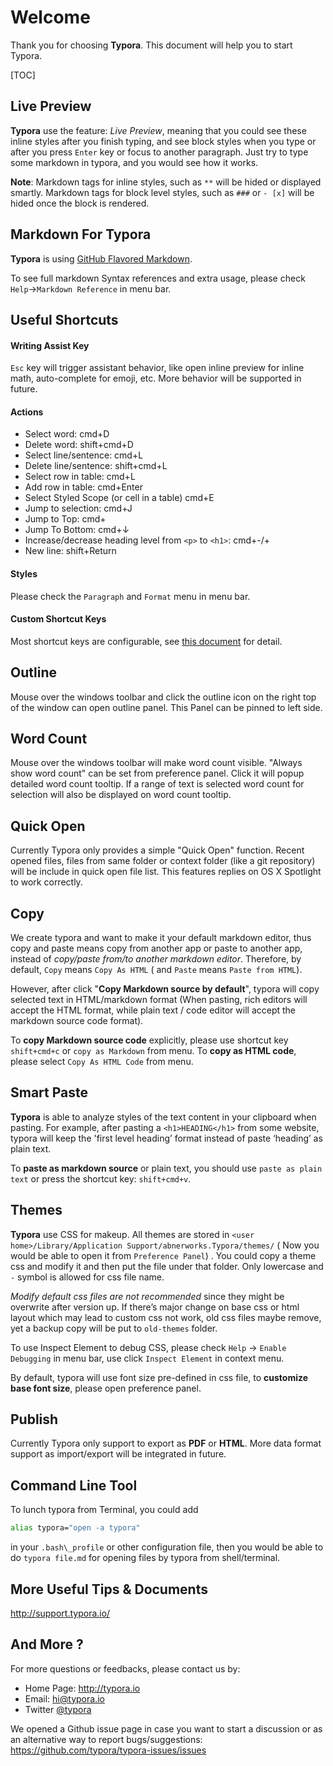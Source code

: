 # Welcome

Thank you for choosing **Typora**. This document will help you to start Typora.

[TOC]

## Live Preview

**Typora** use the feature: *Live Preview*, meaning that you could see these inline styles after you finish typing, and see block styles when you type or after you press `Enter` key or focus to another paragraph. Just try to type some markdown in typora, and you would see how it works.

**Note**: Markdown tags for inline styles, such as `**` will be hided or displayed smartly. Markdown tags for block level styles, such as `###` or `- [x]` will be hided once the block is rendered.

## Markdown For Typora

**Typora** is using [GitHub Flavored Markdown](https://help.github.com/articles/github-flavored-markdown/).

To see full markdown Syntax references and extra usage, please check `Help`->`Markdown Reference` in menu bar.

## Useful Shortcuts

#### Writing Assist Key

`Esc` key will trigger assistant behavior, like open inline preview for inline math, auto-complete for emoji, etc. More behavior will be supported in future.

#### Actions

- Select word: cmd+D
- Delete word: shift+cmd+D
- Select line/sentence: cmd+L
- Delete line/sentence: shift+cmd+L
- Select row in table: cmd+L
- Add row in table: cmd+Enter
- Select Styled Scope (or cell in a table) cmd+E
- Jump to selection: cmd+J
- Jump to Top: cmd+
- Jump To Bottom: cmd+↓
- Increase/decrease heading level from `<p>` to `<h1>`: cmd+-/+
- New line: shift+Return

#### Styles

Please check the `Paragraph` and `Format` menu in menu bar.

#### Custom Shortcut Keys

Most shortcut keys are configurable, see [this document](Custom-Key-Binding/) for detail.

## Outline

Mouse over the windows toolbar and click the outline icon on the right top of the window can open outline panel. This Panel can be pinned to left side.

## Word Count

Mouse over the windows toolbar will make word count visible. "Always show word count" can be set from preference panel. Click it will popup detailed word count tooltip. If a range of text is selected word count for selection will also be displayed on word count tooltip.

## Quick Open

Currently Typora only provides a simple "Quick Open" function. Recent opened files, files from same folder or context folder (like a git repository) will be include in quick open file list. This features replies on OS X Spotlight to work correctly.

## Copy

We create typora and want to make it your default markdown editor, thus copy and paste means copy from another app or paste to another app, instead of *copy/paste from/to another markdown editor*. Therefore, by default, `Copy` means `Copy As HTML` ( and `Paste` means `Paste from HTML`). 

However, after click "**Copy Markdown source by default**", typora will copy selected text in HTML/markdown format (When pasting, rich editors will accept the HTML format, while plain text / code editor will accept the markdown source code format).

To **copy Markdown source code** explicitly, please use shortcut key `shift+cmd+c` or `copy as Markdown` from menu. To **copy as HTML code**, please select `Copy As HTML Code` from menu.

## Smart Paste

**Typora** is able to analyze styles of the text content in your clipboard when pasting. For example, after pasting a `<h1>HEADING</h1>` from some website, typora will keep the 'first level heading’ format instead of paste ‘heading’ as plain text. 

To **paste as markdown source** or plain text, you should use `paste as plain text` or press the shortcut key: `shift+cmd+v`.

## Themes

**Typora** use CSS for makeup. All themes are stored in `<user home>/Library/Application Support/abnerworks.Typora/themes/` ( Now you would be able to open it from `Preference Panel`) . You could copy a theme css and modify it and then put the file under that folder. Only lowercase and `-` symbol is allowed for css file name. 

*Modify default css files are not recommended* since they might be overwrite after version up. If there’s major change on base css or html layout which may lead to custom css not work, old css files maybe remove, yet a backup copy will be put to `old-themes` folder.

To use Inspect Element to debug CSS, please check `Help` -> `Enable Debugging` in menu bar, use click `Inspect Element` in context menu.

By default, typora will use font size pre-defined in css file, to **customize base font size**, please open preference panel.

## Publish

Currently Typora only support to export as **PDF** or **HTML**. More data format support as import/export will be integrated in future.

## Command Line Tool

To lunch typora from Terminal, you could add

```bash
alias typora="open -a typora"
```

in your `.bash\_profile` or other configuration file, then you would be able to do `typora file.md` for opening files by typora from shell/terminal.

## More Useful Tips & Documents

<http://support.typora.io/>

## And More ?

For more questions or feedbacks, please contact us by:

- Home Page: http://typora.io
- Email: <hi@typora.io>
- Twitter [@typora](https://twitter.com/typora)

We opened a Github issue page in case you want to start a discussion or as an alternative way to report bugs/suggestions: https://github.com/typora/typora-issues/issues